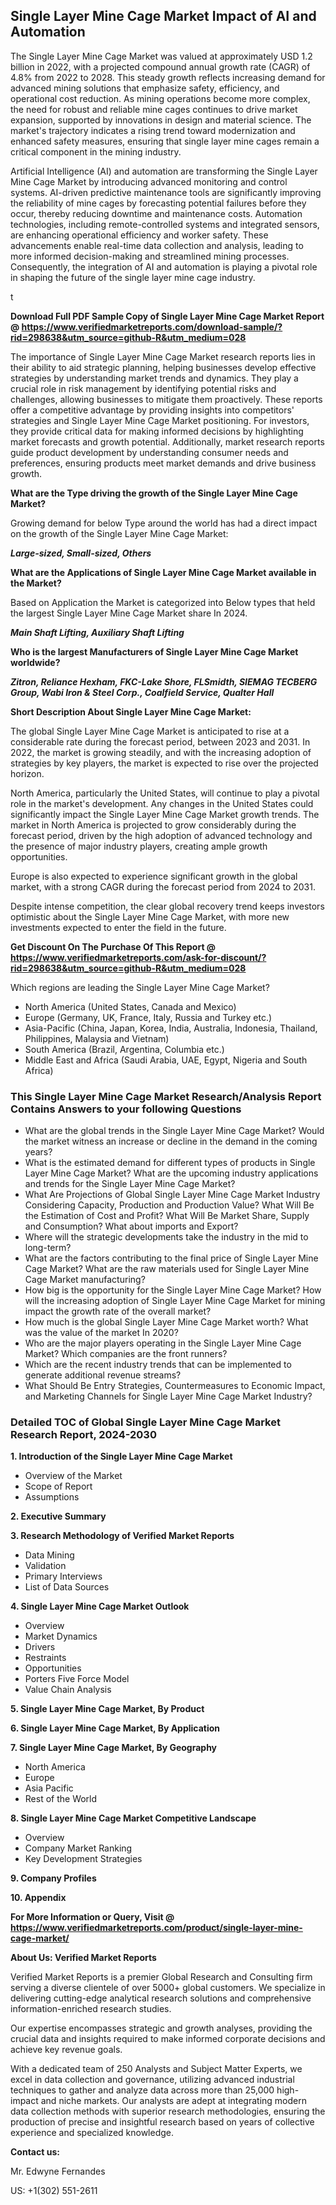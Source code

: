 <h2>Single Layer Mine Cage Market Impact of AI and Automation</h2><p>The Single Layer Mine Cage Market was valued at approximately USD 1.2 billion in 2022, with a projected compound annual growth rate (CAGR) of 4.8% from 2022 to 2028. This steady growth reflects increasing demand for advanced mining solutions that emphasize safety, efficiency, and operational cost reduction. As mining operations become more complex, the need for robust and reliable mine cages continues to drive market expansion, supported by innovations in design and material science. The market's trajectory indicates a rising trend toward modernization and enhanced safety measures, ensuring that single layer mine cages remain a critical component in the mining industry.</p><p>Artificial Intelligence (AI) and automation are transforming the Single Layer Mine Cage Market by introducing advanced monitoring and control systems. AI-driven predictive maintenance tools are significantly improving the reliability of mine cages by forecasting potential failures before they occur, thereby reducing downtime and maintenance costs. Automation technologies, including remote-controlled systems and integrated sensors, are enhancing operational efficiency and worker safety. These advancements enable real-time data collection and analysis, leading to more informed decision-making and streamlined mining processes. Consequently, the integration of AI and automation is playing a pivotal role in shaping the future of the single layer mine cage industry.</p>t</p><p id="" class=""><strong>Download Full PDF Sample Copy of Single Layer Mine Cage Market Report @ <a href="https://www.verifiedmarketreports.com/download-sample/?rid=298638&utm_source=github-R&utm_medium=028" target="_blank">https://www.verifiedmarketreports.com/download-sample/?rid=298638&utm_source=github-R&utm_medium=028</a></strong></p><p>The importance of&nbsp;Single Layer Mine Cage Market research reports lies in their ability to aid strategic planning, helping businesses develop effective strategies by understanding market trends and dynamics. They play a crucial role in risk management by identifying potential risks and challenges, allowing businesses to mitigate them proactively. These reports offer a competitive advantage by providing insights into competitors' strategies and Single Layer Mine Cage Market positioning. For investors, they provide critical data for making informed decisions by highlighting market forecasts and growth potential. Additionally, market research reports guide product development by understanding consumer needs and preferences, ensuring products meet market demands and drive business growth.</p><p><strong>What are the&nbsp;Type driving the growth of the Single Layer Mine Cage Market?</strong></p><p id="" class="">Growing demand for below Type around the world has had a direct impact on the growth of the Single Layer Mine Cage Market:</p><em><strong>Large-sized, Small-sized, Others</strong></em></p><strong>What are the&nbsp;Applications&nbsp;of Single Layer Mine Cage Market available in the Market?</strong></p><p id="" class="">Based on Application the Market is categorized into Below types that held the largest Single Layer Mine Cage Market share In 2024.</p><em><strong>Main Shaft Lifting, Auxiliary Shaft Lifting</strong></em></p><strong>Who is the largest Manufacturers of Single Layer Mine Cage Market worldwide?</strong></p><p><em><strong>Zitron, Reliance Hexham, FKC-Lake Shore, FLSmidth, SIEMAG TECBERG Group, Wabi Iron & Steel Corp., Coalfield Service, Qualter Hall</strong></em></p><p id="" class=""><strong>Short Description About Single Layer Mine Cage Market:</strong></p><p>The global Single Layer Mine Cage Market is anticipated to rise at a considerable rate during the forecast period, between 2023 and 2031. In 2022, the market is growing steadily, and with the increasing adoption of strategies by key players, the market is expected to rise over the projected horizon.</p><p>North America, particularly the United States, will continue to play a pivotal role in the market's development. Any changes in the United States could significantly impact the Single Layer Mine Cage Market growth trends. The market in North America is projected to grow considerably during the forecast period, driven by the high adoption of advanced technology and the presence of major industry players, creating ample growth opportunities.</p><p>Europe is also expected to experience significant growth in the global market, with a strong CAGR during the forecast period from 2024 to 2031.</p><p>Despite intense competition, the clear global recovery trend keeps investors optimistic about the Single Layer Mine Cage Market, with more new investments expected to enter the field in the future.</p><p id="" class=""><strong>Get Discount On The Purchase Of This Report @ <a href="https://www.verifiedmarketreports.com/ask-for-discount/?rid=298638&utm_source=github-R&utm_medium=028" target="_blank">https://www.verifiedmarketreports.com/ask-for-discount/?rid=298638&utm_source=github-R&utm_medium=028</a></strong></p>Which regions are leading the Single Layer Mine Cage Market?</p><ul><li>North America (United States, Canada and Mexico)</li><li>Europe (Germany, UK, France, Italy, Russia and Turkey etc.)</li><li>Asia-Pacific (China, Japan, Korea, India, Australia, Indonesia, Thailand, Philippines, Malaysia and Vietnam)</li><li>South America (Brazil, Argentina, Columbia etc.)</li><li>Middle East and Africa (Saudi Arabia, UAE, Egypt, Nigeria and South Africa)</li></ul><h3 id="" class="">This Single Layer Mine Cage Market Research/Analysis Report Contains Answers to your following Questions</h3><ul><li>What are the global trends in the Single Layer Mine Cage Market? Would the market witness an increase or decline in the demand in the coming years?</li><li>What is the estimated demand for different types of products in Single Layer Mine Cage Market? What are the upcoming industry applications and trends for the Single Layer Mine Cage Market?</li><li>What Are Projections of Global Single Layer Mine Cage Market Industry Considering Capacity, Production and Production Value? What Will Be the Estimation of Cost and Profit? What Will Be Market Share, Supply and Consumption? What about imports and Export?</li><li>Where will the strategic developments take the industry in the mid to long-term?</li><li>What are the factors contributing to the final price of Single Layer Mine Cage Market? What are the raw materials used for Single Layer Mine Cage Market manufacturing?</li><li>How big is the opportunity for the Single Layer Mine Cage Market? How will the increasing adoption of Single Layer Mine Cage Market for mining impact the growth rate of the overall market?</li><li>How much is the global Single Layer Mine Cage Market worth? What was the value of the market In 2020?</li><li>Who are the major players operating in the Single Layer Mine Cage Market? Which companies are the front runners?</li><li>Which are the recent industry trends that can be implemented to generate additional revenue streams?</li><li>What Should Be Entry Strategies, Countermeasures to Economic Impact, and Marketing Channels for Single Layer Mine Cage Market Industry?</li></ul><h3 id="" class="">Detailed TOC of Global Single Layer Mine Cage Market Research Report, 2024-2030</h3><p id="" class=""><strong>1. Introduction of the Single Layer Mine Cage Market</strong></p><ul><li>Overview of the Market</li><li>Scope of Report</li><li>Assumptions</li></ul><p id="" class=""><strong>2. Executive Summary</strong></p><p id="" class=""><strong>3. Research Methodology of Verified Market Reports</strong></p><ul><li>Data Mining</li><li>Validation</li><li>Primary Interviews</li><li>List of Data Sources</li></ul><p id="" class=""><strong>4. Single Layer Mine Cage Market Outlook</strong></p><ul><li>Overview</li><li>Market Dynamics</li><li>Drivers</li><li>Restraints</li><li>Opportunities</li><li>Porters Five Force Model</li><li>Value Chain Analysis</li></ul><p id="" class=""><strong>5. Single Layer Mine Cage Market, By Product</strong></p><p id="" class=""><strong>6. Single Layer Mine Cage Market, By Application</strong></p><p id="" class=""><strong>7. Single Layer Mine Cage Market, By Geography</strong></p><ul><li>North America</li><li>Europe</li><li>Asia Pacific</li><li>Rest of the World</li></ul><p id="" class=""><strong>8. Single Layer Mine Cage Market Competitive Landscape</strong></p><ul><li>Overview</li><li>Company Market Ranking</li><li>Key Development Strategies</li></ul><p id="" class=""><strong>9. Company Profiles</strong></p><p id="" class=""><strong>10. Appendix</strong></p><p id="" class=""><strong>For More Information or Query, Visit @ <a href="https://www.verifiedmarketreports.com/product/single-layer-mine-cage-market/" target="_blank">https://www.verifiedmarketreports.com/product/single-layer-mine-cage-market/</a></strong></p><p id="" class=""><strong>About Us: Verified Market Reports</strong></p><p id="" class="">Verified Market Reports is a premier Global Research and Consulting firm serving a diverse clientele of over 5000+ global customers. We specialize in delivering cutting-edge analytical research solutions and comprehensive information-enriched research studies.</p><p id="" class="">Our expertise encompasses strategic and growth analyses, providing the crucial data and insights required to make informed corporate decisions and achieve key revenue goals.</p><p id="" class="">With a dedicated team of 250 Analysts and Subject Matter Experts, we excel in data collection and governance, utilizing advanced industrial techniques to gather and analyze data across more than 25,000 high-impact and niche markets. Our analysts are adept at integrating modern data collection methods with superior research methodologies, ensuring the production of precise and insightful research based on years of collective experience and specialized knowledge.</p><p id="" class=""><strong>Contact us:</strong></p><p id="" class="">Mr. Edwyne Fernandes</p><p id="" class="">US: +1(302) 551-2611</p>